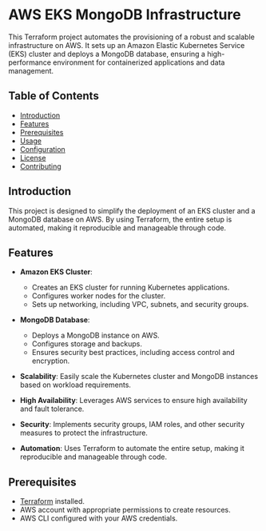 # AWS EKS MongoDB Infrastructure

This Terraform project automates the provisioning of a robust and scalable infrastructure on AWS. It sets up an Amazon Elastic Kubernetes Service (EKS) cluster and deploys a MongoDB database, ensuring a high-performance environment for containerized applications and data management.

## Table of Contents

- [Introduction](#introduction)
- [Features](#features)
- [Prerequisites](#prerequisites)
- [Usage](#usage)
- [Configuration](#configuration)
- [License](#license)
- [Contributing](#contributing)

## Introduction

This project is designed to simplify the deployment of an EKS cluster and a MongoDB database on AWS. By using Terraform, the entire setup is automated, making it reproducible and manageable through code.

## Features

- **Amazon EKS Cluster**:
  - Creates an EKS cluster for running Kubernetes applications.
  - Configures worker nodes for the cluster.
  - Sets up networking, including VPC, subnets, and security groups.

- **MongoDB Database**:
  - Deploys a MongoDB instance on AWS.
  - Configures storage and backups.
  - Ensures security best practices, including access control and encryption.

- **Scalability**: Easily scale the Kubernetes cluster and MongoDB instances based on workload requirements.
- **High Availability**: Leverages AWS services to ensure high availability and fault tolerance.
- **Security**: Implements security groups, IAM roles, and other security measures to protect the infrastructure.
- **Automation**: Uses Terraform to automate the entire setup, making it reproducible and manageable through code.

## Prerequisites

- [Terraform](https://www.terraform.io/downloads.html) installed.
- AWS account with appropriate permissions to create resources.
- AWS CLI configured with your AWS credentials.

